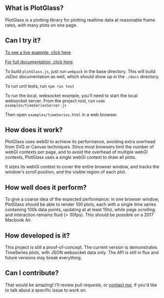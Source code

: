 ## What is PlotGlass?

PlotGlass is a plotting library for plotting realtime data at reasonable frame rates, with many plots on one page.

## Can I try it?

[To see a live example, click here](http://138.68.49.21:/timeSeriesClientOnly.html).

[For full documentation, click here](http://138.68.49.21).

To build `plotGlass.js`, just run `webpack` in the base directory. This will build JsDoc documentation as well, which should show up in the `./docs` directory.

To run unit tests, run `npm run test`

To run the local, websocket example, you'll need to start the local websocket server. From the project root, run `node examples/timeSeriesServer.js`

Then open `examples/timeSeries.html` in a web browser.

## How does it work?
PlotGlass uses webGl to achieve its performance, avoiding extra overhead from SVG or Canvas techniques. Since most browsers limit the number of webGl contexts per page, and to avoid the overhead of multiple webGl contexts, PlotGlass uses a single webGl context to draw all plots.

It sizes its webGl context to cover the entire browser window, and tracks the window's scroll position, and the visible region of each plot.

## How well does it perform?

To give a coarse idea of the expected performance: in one browser window, PlotGlass should be able to render 100 plots, each with a single time series containing 100k data points, updating at at least 15hz, while page scrolling and interaction remains fluid (> 30fps). This should be possible on a 2017 Macbook Air.

## How developed is it?
This project is still a proof-of-concept. The current version is demonstrates TimeSeries plots, with JSON websocket data only. The API is still in flux and future versions may break everything.

## Can I contribute?
That would be amazing! I'll review pull requests, or [contact me](http://github.com/dejapong), if you'd like to talk about a specific issue to work on.
